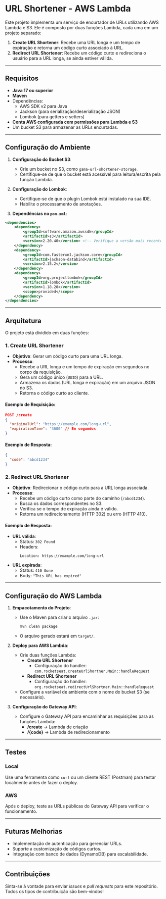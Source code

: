# URL Shortener - AWS Lambda

Este projeto implementa um serviço de encurtador de URLs utilizando AWS Lambda e S3. Ele é composto por duas funções Lambda, cada uma em um projeto separado:

1. **Create URL Shortener**: Recebe uma URL longa e um tempo de expiração e retorna um código curto associado à URL.
2. **Redirect URL Shortener**: Recebe um código curto e redireciona o usuário para a URL longa, se ainda estiver válida.

---

## **Requisitos**

- **Java 17 ou superior**
- **Maven**
- Dependências:
  - AWS SDK v2 para Java
  - Jackson (para serialização/deserialização JSON)
  - Lombok (para getters e setters)
- **Conta AWS configurada com permissões para Lambda e S3**
- Um bucket S3 para armazenar as URLs encurtadas.

---

## **Configuração do Ambiente**

1. **Configuração do Bucket S3**:
   - Crie um bucket no S3, como `gama-url-shortener-storage`.
   - Certifique-se de que o bucket está acessível para leitura/escrita pela função Lambda.

2. **Configuração do Lombok**:
   - Certifique-se de que o plugin Lombok está instalado na sua IDE.
   - Habilite o processamento de anotações.

3. **Dependências no `pom.xml`**:

```xml
<dependencies>
    <dependency>
        <groupId>software.amazon.awssdk</groupId>
        <artifactId>s3</artifactId>
        <version>2.20.40</version> <!-- Verifique a versão mais recente -->
    </dependency>
    <dependency>
        <groupId>com.fasterxml.jackson.core</groupId>
        <artifactId>jackson-databind</artifactId>
        <version>2.15.2</version>
    </dependency>
    <dependency>
        <groupId>org.projectlombok</groupId>
        <artifactId>lombok</artifactId>
        <version>1.18.28</version>
        <scope>provided</scope>
    </dependency>
</dependencies>
```

---

## **Arquitetura**

O projeto está dividido em duas funções:

### 1. **Create URL Shortener**
- **Objetivo**: Gerar um código curto para uma URL longa.
- **Processo**:
  - Recebe a URL longa e um tempo de expiração em segundos no corpo da requisição.
  - Gera um código único (`UUID`) para a URL.
  - Armazena os dados (URL longa e expiração) em um arquivo JSON no S3.
  - Retorna o código curto ao cliente.

#### Exemplo de Requisição:
```json
POST /create
{
  "originalUrl": "https://example.com/long-url",
  "expirationTime": "3600" // Em segundos
}
```

#### Exemplo de Resposta:
```json
{
  "code": "abcd1234"
}
```

### 2. **Redirect URL Shortener**
- **Objetivo**: Redirecionar o código curto para a URL longa associada.
- **Processo**:
  - Recebe um código curto como parte do caminho (`/abcd1234`).
  - Busca os dados correspondentes no S3.
  - Verifica se o tempo de expiração ainda é válido.
  - Retorna um redirecionamento (HTTP 302) ou erro (HTTP 410).

#### Exemplo de Resposta:
- **URL válida**:
  - Status: `302 Found`
  - Headers:
    ```http
    Location: https://example.com/long-url
    ```
- **URL expirada**:
  - Status: `410 Gone`
  - Body: `"This URL has expired"`

---

## **Configuração do AWS Lambda**

1. **Empacotamento do Projeto**:
   - Use o Maven para criar o arquivo `.jar`:
     ```bash
     mvn clean package
     ```
   - O arquivo gerado estará em `target/`.

2. **Deploy para AWS Lambda**:
   - Crie duas funções Lambda:
     - **Create URL Shortener**
       - Configuração do handler: `com.rocketseat.createUrlShortner.Main::handleRequest`
     - **Redirect URL Shortener**
       - Configuração do handler: `org.rocketseat.redirectUrlShortner.Main::handleRequest`
   - Configure a variável de ambiente com o nome do bucket S3 (se necessário).

3. **Configuração do Gateway API**:
   - Configure o Gateway API para encaminhar as requisições para as funções Lambda:
     - **/create** → Lambda de criação
     - **/{code}** → Lambda de redirecionamento

---

## **Testes**

### Local
Use uma ferramenta como `curl` ou um cliente REST (Postman) para testar localmente antes de fazer o deploy.

### AWS
Após o deploy, teste as URLs públicas do Gateway API para verificar o funcionamento.

---

## **Futuras Melhorias**

- Implementação de autenticação para gerenciar URLs.
- Suporte a customização de códigos curtos.
- Integração com banco de dados (DynamoDB) para escalabilidade.

---

## **Contribuições**

Sinta-se à vontade para enviar *issues* e *pull requests* para este repositório. Todos os tipos de contribuição são bem-vindos!
